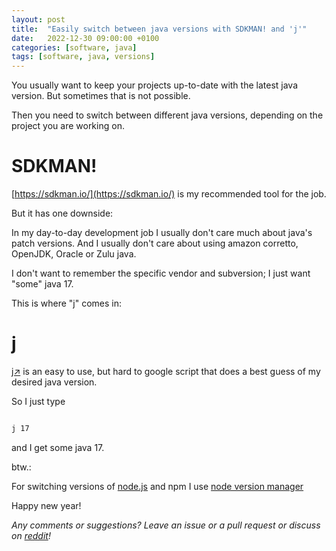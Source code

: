 ```yaml
---
layout: post
title:  "Easily switch between java versions with SDKMAN! and 'j'"
date:   2022-12-30 09:00:00 +0100
categories: [software, java]
tags: [software, java, versions]
---
```


You usually want to keep your projects up-to-date with the latest java version. But sometimes that is not possible.

Then you need to switch between different java versions, depending on the project you are working on.

# SDKMAN!

[https://sdkman.io/](https://sdkman.io/) is my recommended tool for the job.

But it has one downside:

In my day-to-day development job I usually don't care much about java's patch versions.
And I usually don't care about using amazon corretto, OpenJDK, Oracle or Zulu java.

I don't want to remember the specific vendor and subversion; I just want "some" java 17.

This is where "j" comes in:

# j

[j&#8599;](https://github.com/ldziedziul/j/) is an easy to use, but hard to google script that does a best guess of my desired java version.

So I just type

```bash

j 17

```

and I get some java 17.


btw.:

For switching versions of [node.js](https://nodejs.org/) and npm I use [node version manager](https://github.com/nvm-sh/nvm)

Happy new year!

  


*Any comments or suggestions? Leave an issue or a pull request or discuss on [reddit](https://www.reddit.com/r/java/comments/zyv57r/easily_switch_between_java_versions_with_sdkman/)!*
